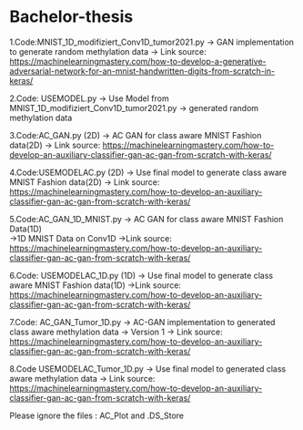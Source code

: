 # Bachelor-thesis

1.Code:MNIST_1D_modifiziert_Conv1D_tumor2021.py
-> GAN implementation to generate random methylation data
-> Link source: https://machinelearningmastery.com/how-to-develop-a-generative-adversarial-network-for-an-mnist-handwritten-digits-from-scratch-in-keras/

2.Code: USEMODEL.py
-> Use Model from MNIST_1D_modifiziert_Conv1D_tumor2021.py
-> generated random methylation data

3.Code:AC_GAN.py (2D)
-> AC GAN for class aware  MNIST Fashion data(2D)
-> Link source: https://machinelearningmastery.com/how-to-develop-an-auxiliary-classifier-gan-ac-gan-from-scratch-with-keras/

4.Code:USEMODELAC.py (2D)
-> Use final model to generate class aware MNIST Fashion data(2D)
-> Link source: https://machinelearningmastery.com/how-to-develop-an-auxiliary-classifier-gan-ac-gan-from-scratch-with-keras/

5.Code:AC_GAN_1D_MNIST.py
-> AC GAN for class aware MNIST Fashion Data(1D)  
->1D MNIST Data on Conv1D
->Link source: https://machinelearningmastery.com/how-to-develop-an-auxiliary-classifier-gan-ac-gan-from-scratch-with-keras/

6.Code: USEMODELAC_1D.py (1D)
-> Use final model to generate class aware MNIST Fashion data(1D)
->Link source: https://machinelearningmastery.com/how-to-develop-an-auxiliary-classifier-gan-ac-gan-from-scratch-with-keras/

7.Code: AC_GAN_Tumor_1D.py
-> AC-GAN implementation to generated class aware methylation data
-> Version 1
-> Link source: https://machinelearningmastery.com/how-to-develop-an-auxiliary-classifier-gan-ac-gan-from-scratch-with-keras/

8.Code USEMODELAC_Tumor_1D.py
-> Use final model to generated class aware methylation data
-> Link source: https://machinelearningmastery.com/how-to-develop-an-auxiliary-classifier-gan-ac-gan-from-scratch-with-keras/


Please ignore the files : AC_Plot and .DS_Store

